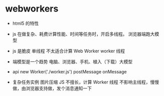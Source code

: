 # webworkers

- html5 的特性
- js 在做复杂、耗费计算性能、时间等任务时，开启多线程。
    浏览器端跑大模型
- js 是脆皮 单线程
    不太适合计算
    Web Worker worker 线程
- 端模型是一个趋势
    电脑、浏览器、手机、植入（下载）大模型

- api
    new Worker('./worker.js')
    postMessage
    onMessage

- 复杂任务实例 图片压缩
    JS 不擅长，计算
    Worker 线程 不影响主线程，慢慢做，由浏览器支持做，发个消息通知一下